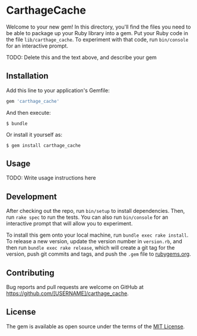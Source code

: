 # CarthageCache

Welcome to your new gem! In this directory, you'll find the files you need to be able to package up your Ruby library into a gem. Put your Ruby code in the file `lib/carthage_cache`. To experiment with that code, run `bin/console` for an interactive prompt.

TODO: Delete this and the text above, and describe your gem

## Installation

Add this line to your application's Gemfile:

```ruby
gem 'carthage_cache'
```

And then execute:

    $ bundle

Or install it yourself as:

    $ gem install carthage_cache

## Usage

TODO: Write usage instructions here

## Development

After checking out the repo, run `bin/setup` to install dependencies. Then, run `rake spec` to run the tests. You can also run `bin/console` for an interactive prompt that will allow you to experiment.

To install this gem onto your local machine, run `bundle exec rake install`. To release a new version, update the version number in `version.rb`, and then run `bundle exec rake release`, which will create a git tag for the version, push git commits and tags, and push the `.gem` file to [rubygems.org](https://rubygems.org).

## Contributing

Bug reports and pull requests are welcome on GitHub at https://github.com/[USERNAME]/carthage_cache.


## License

The gem is available as open source under the terms of the [MIT License](http://opensource.org/licenses/MIT).

